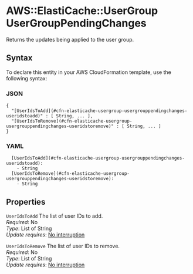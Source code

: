 # AWS::ElastiCache::UserGroup UserGroupPendingChanges<a name="aws-properties-elasticache-usergroup-usergrouppendingchanges"></a>

Returns the updates being applied to the user group\.

## Syntax<a name="aws-properties-elasticache-usergroup-usergrouppendingchanges-syntax"></a>

To declare this entity in your AWS CloudFormation template, use the following syntax:

### JSON<a name="aws-properties-elasticache-usergroup-usergrouppendingchanges-syntax.json"></a>

```
{
  "[UserIdsToAdd](#cfn-elasticache-usergroup-usergrouppendingchanges-useridstoadd)" : [ String, ... ],
  "[UserIdsToRemove](#cfn-elasticache-usergroup-usergrouppendingchanges-useridstoremove)" : [ String, ... ]
}
```

### YAML<a name="aws-properties-elasticache-usergroup-usergrouppendingchanges-syntax.yaml"></a>

```
  [UserIdsToAdd](#cfn-elasticache-usergroup-usergrouppendingchanges-useridstoadd): 
    - String
  [UserIdsToRemove](#cfn-elasticache-usergroup-usergrouppendingchanges-useridstoremove): 
    - String
```

## Properties<a name="aws-properties-elasticache-usergroup-usergrouppendingchanges-properties"></a>

`UserIdsToAdd`  <a name="cfn-elasticache-usergroup-usergrouppendingchanges-useridstoadd"></a>
The list of user IDs to add\.  
*Required*: No  
*Type*: List of String  
*Update requires*: [No interruption](https://docs.aws.amazon.com/AWSCloudFormation/latest/UserGuide/using-cfn-updating-stacks-update-behaviors.html#update-no-interrupt)

`UserIdsToRemove`  <a name="cfn-elasticache-usergroup-usergrouppendingchanges-useridstoremove"></a>
The list of user IDs to remove\.  
*Required*: No  
*Type*: List of String  
*Update requires*: [No interruption](https://docs.aws.amazon.com/AWSCloudFormation/latest/UserGuide/using-cfn-updating-stacks-update-behaviors.html#update-no-interrupt)